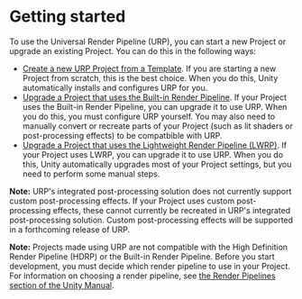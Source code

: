 # Getting started

To use the Universal Render Pipeline (URP), you can start a new Project or upgrade an existing Project. You can do this in the following ways:

- [Create a new URP Project from a Template](creating-a-new-project-with-urp.md). If you are starting a new Project from scratch, this is the best choice. When you do this, Unity automatically installs and configures URP for you.
- [Upgrade a Project that uses the Built-in Render Pipeline](InstallURPIntoAProject.md). If your Project uses the Built-in Render Pipeline, you can upgrade it to use URP. When you do this, you must configure URP yourself. You may also need to manually convert or recreate parts of your Project (such as lit shaders or post-processing effects) to be compatbible with URP.
- [Upgrade a Project that uses the Lightweight Render Pipeline (LWRP)](https://docs.google.com/document/d/1Xd5bZa8pYZRHri-EnNkyhwrWEzSa15vtnpcg--xUCIs). If your Project uses LWRP, you can upgrade it to use URP. When you do this, Unity automatically upgrades most of your Project settings, but you need to perform some manual steps.

**Note:** URP's integrated post-processing solution does not currently support custom post-processing effects. If your Project uses custom post-processing effects, these cannot currently be recreated in URP's integrated post-processing solution. Custom post-processing effects will be supported in a forthcoming release of URP.

**Note:** Projects made using URP are not compatible with the High Definition Render Pipeline (HDRP) or the Built-in Render Pipeline. Before you start development, you must decide which render pipeline to use in your Project. For information on choosing a render pipeline, see [the Render Pipelines section of the Unity Manual](https://docs.unity3d.com/2019.3/Documentation/Manual/render-pipelines.html).
